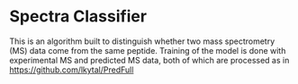 # Spectra Classifier
This is an algorithm built to distinguish whether two mass spectrometry (MS) data come from the same peptide. Training of the model is done with experimental MS and predicted MS data, both of which are processed as in https://github.com/lkytal/PredFull


